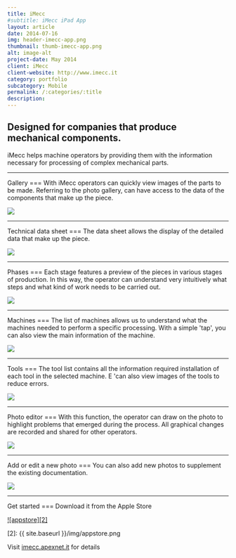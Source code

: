 ```yaml
---
title: iMecc
#subtitle: iMecc iPad App
layout: article
date: 2014-07-16
img: header-imecc-app.png
thumbnail: thumb-imecc-app.png
alt: image-alt
project-date: May 2014
client: iMecc
client-website: http://www.imecc.it
category: portfolio
subcategory: Mobile
permalink: /:categories/:title
description:
---
```

Designed for companies that produce mechanical components.
---
iMecc helps machine operators by providing them with the information necessary for processing of complex mechanical parts.

<hr>
Gallery
===
With iMecc operators can quickly view images of the parts to be made. Referring to the photo gallery, can have access to the data of the components that make up the piece.

![](../../img/portfolio/imecc-app-it/1-galleria.jpg)

<hr>
Technical data sheet
===
The data sheet allows the display of the detailed data that make up the piece.

![](../../img/portfolio/imecc-app-it/2-scheda-tecnica.jpg)

<hr>
Phases
===
Each stage features a preview of the pieces in various stages of production. In this way, the operator can understand very intuitively what steps and what kind of work needs to be carried out.

![](../../img/portfolio/imecc-app-it/3-fasi.jpg)

<hr>
Machines
===
The list of machines allows us to understand what the machines needed to perform a specific processing.
With a simple 'tap', you can also view the main information of the machine.

![](../../img/portfolio/imecc-app-it/4-macchine.jpg)

<hr>
Tools
===
The tool list contains all the information required installation of each tool in the selected machine. E 'can also view images of the tools to reduce errors.

![](../../img/portfolio/imecc-app-it/5-utensili.jpg)

<hr>
Photo editor
===
With this function, the operator can draw on the photo to highlight problems that emerged during the process. All graphical changes are recorded and shared for other operators.

![](../../img/portfolio/imecc-app-it/6-modifica-foto.jpg)

<hr>
Add or edit a new photo
===
You can also add new photos to supplement the existing documentation.

![](../../img/portfolio/imecc-app-it/7-aggiungere-modificare.jpg)

<hr>
Get started
===
Download it from the Apple Store

[ ![appstore][2]][1]

[1]: https://itunes.apple.com/it/app/imecc/id763538949?mt=8
[2]: {{ site.baseurl }}/img/appstore.png

Visit [imecc.apexnet.it](http://imecc.apexnet.it/) for details
